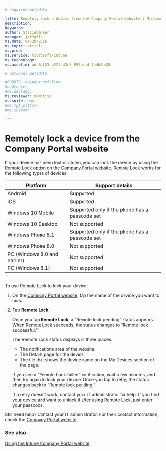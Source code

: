 ```yaml
---
# required metadata

title: Remotely lock a device from the Company Portal website | Microsoft Intune
description:
keywords:
author: Staciebarker
manager: jeffgilb
ms.date: 04/28/2016
ms.topic: article
ms.prod:
ms.service: microsoft-intune
ms.technology:
ms.assetid: adc6af23-b22f-42e5-955a-4dffbdb8b42b

# optional metadata

#ROBOTS: noindex,nofollow
#audience:
#ms.devlang:
ms.reviewer: mamoriss
ms.suite: ems
#ms.tgt_pltfrm:
#ms.custom:

---
```



# Remotely lock a device from the Company Portal website

If your device has been lost or stolen, you can lock the device by using the Remote Lock option on the [Company Portal website](http://portal.manage.microsoft.com). Remote Lock works for the following types of devices:

Platform  |Support details  
---------|---------
Android | Supported       
iOS | Supported
Windows 10 Mobile | Supported only if the phone has a passcode set     
Windows 10 Desktop | Not supported  
Windows Phone 8.1 | Supported only if the phone has a passcode set
Windows Phone 8.0 | Not supported
PC (Windows 8.0 and earlier) | Not supported       
PC (Windows 8.1) | Not supported

</br>
To use Remote Lock to lock your device:

1.	On the [Company Portal website](http://portal.manage.microsoft.com), tap the name of the device you want to lock.

2.	Tap **Remote Lock**.

	Once you tap **Remote Lock**, a “Remote lock pending” status appears.  When Remote Lock succeeds, the status changes to “Remote lock successful.”

	The Remote Lock status displays in three places:

	* The notifications area of the website. 
	* The Details page for the device.
	* The tile that shows the device name on the My Devices section of the page.

	If you see a “Remote Lock failed” notification, wait a few minutes, and then try again to lock your device. Once you tap to retry, the status changes back to “Remote lock pending.” 

	If a retry doesn’t work, contact your IT administrator for help. If you find your device and want to unlock it after using Remote Lock, just enter your passcode.

Still need help? Contact your IT administrator. For their contact information, check the [Company Portal website](http://portal.manage.microsoft.com).

### See also
[Using the Intune Company Portal website](using-the-intune-company-portal-website.md)